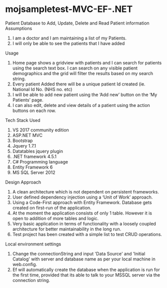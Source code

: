 # mojsampletest-MVC-EF-.NET

Patient Database to Add, Update, Delete and Read Patient information
Assumptions 

1.	I am a doctor and I am maintaining a list of my Patients. 
2.	I will only be able to see the patients that I have added

Usage 
1.	Home page shows a gridview with patients and I can search for patients using the search text box. I can search on any visible patient demographics and the grid will filter the results based on my search string. 
2.	Every patient Added there will be a unique patient Id created (ie. National Id No. (NHS no. etc)
3.	I will be able to add new patient using the ‘Add new’ button on the ‘My Patients’ page. 
4.	I can also edit, delete and view details of a patient using the action buttons on each row. 

Tech Stack Used
1.	VS 2017 community edition
2.	ASP.NET MVC 
3.	Bootstrap
4.	Jquery 1.7.1
5.	Datatables jquery plugin 
6.	.NET framework 4.5.1
7.	C# Programming language
8.	Entity Framework 6
9.	MS SQL Server 2012

Design Approach 
1.	A clean architecture which is not dependent on persistent frameworks. 
2.	User defined dependency injection using a ‘Unit of Work’ approach. 
3.	Using a Code-First approach with Entity Framework. Database gets created on first-run of the application. 
4.	At the moment the application consists of only 1 table. However it is open to addition of more tables and logic. 
5.	Very basic application in terms of functionality with a loosely coupled architecture for better maintainability in the long run. 
6.	Test project has been created with a simple list to test CRUD operations. 

Local environment settings
1. Change the connectionString and input 'Data Source' and 'Initial Catalog' with server and database name as per your local machine in web.config. 
2. Ef will automatically create the database when the application is run for the first time, provided that its able to talk to your MSSQL server via the connection string. 
